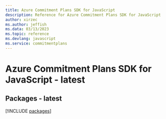 ```yaml
---
title: Azure Commitment Plans SDK for JavaScript
description: Reference for Azure Commitment Plans SDK for JavaScript
author: xirzec
ms.author: jeffish
ms.data: 03/13/2023
ms.topic: reference
ms.devlang: javascript
ms.service: commitmentplans
---
```

# Azure Commitment Plans SDK for JavaScript - latest
## Packages - latest
[!INCLUDE [packages](commitment-plans-index.md)]